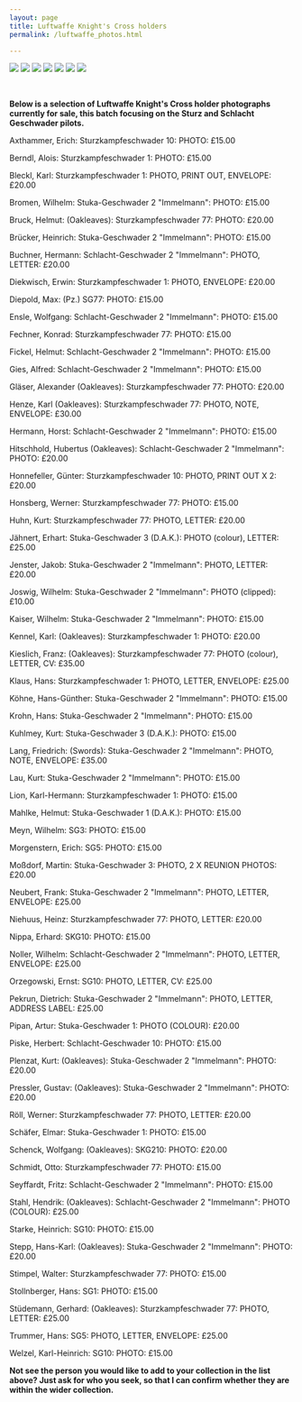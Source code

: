 ```yaml
---
layout: page
title: Luftwaffe Knight's Cross holders
permalink: /luftwaffe_photos.html

---
```

<div id="booksBySameAuthor">
  <p float="left">
<img src="./assets/Hermann Buchner.jpg"/>
<img src="./assets/Karl Henze.jpg"/>
<img src="./assets/Jakob Jenster.jpg"/>
<img src="./assets/Walter Stimpel.jpg"/>
<img src="./assets/Frank Neubert.jpg"/>
<img src="./assets/Heinz Wetzel.jpg"/>
<img src="./assets/Otto Schmidt.jpg"/>
</p>  
<br />
<p><b>Below is a selection of Luftwaffe Knight's Cross holder photographs currently for sale, this batch focusing on the Sturz and Schlacht Geschwader pilots.</b></p>
<p>Axthammer,	Erich:	Sturzkampfeschwader 10:	PHOTO:	£15.00</p>
<p>Berndl,	Alois: Sturzkampfeschwader 1:	PHOTO: £15.00</p>
<p>Bleckl,	Karl:	Sturzkampfeschwader 1:	PHOTO, PRINT OUT, ENVELOPE:	£20.00</p>
<p>Bromen,	Wilhelm:	Stuka-Geschwader 2 "Immelmann":	PHOTO: £15.00</p>
<p>Bruck,	Helmut:	(Oakleaves): Sturzkampfeschwader 77:	PHOTO: £20.00</p>
<p>Brücker,	Heinrich:	Stuka-Geschwader 2 "Immelmann": PHOTO: £15.00</p>
<p>Buchner,	Hermann: Schlacht-Geschwader 2 "Immelmann":	PHOTO, LETTER: £20.00</p>
<p>Diekwisch,	Erwin: Sturzkampfeschwader 1:	PHOTO, ENVELOPE: £20.00</p>
<p>Diepold,	Max:	(Pz.) SG77:	PHOTO: £15.00</p>
<p>Ensle,	Wolfgang: Schlacht-Geschwader 2 "Immelmann":	PHOTO: £15.00</p>
<p>Fechner,	Konrad: Sturzkampfeschwader 77:	PHOTO: £15.00</p>
<p>Fickel,	Helmut:	Schlacht-Geschwader 2 "Immelmann":	PHOTO: £15.00</p>
<p>Gies,	Alfred: Schlacht-Geschwader 2 "Immelmann":	PHOTO:	£15.00</p>
<p>Gläser,	Alexander (Oakleaves): Sturzkampfeschwader 77:	PHOTO: £20.00</p>
<p>Henze,	Karl (Oakleaves): Sturzkampfeschwader 77:	PHOTO, NOTE, ENVELOPE: £30.00</p>
<p>Hermann,	Horst: Schlacht-Geschwader 2 "Immelmann":	PHOTO:	£15.00</p>
<p>Hitschhold,	Hubertus (Oakleaves): Schlacht-Geschwader 2 "Immelmann": PHOTO: £20.00</p>
<p>Honnefeller,	Günter: Sturzkampfeschwader 10:	PHOTO, PRINT OUT X 2: £20.00</p>
<p>Honsberg,	Werner: Sturzkampfeschwader 77:	PHOTO: £15.00</p>
<p>Huhn,	Kurt: Sturzkampfeschwader 77: PHOTO, LETTER: £20.00</p>
<p>Jähnert,	Erhart: Stuka-Geschwader 3 (D.A.K.):	PHOTO (colour), LETTER: £25.00</p>
<p>Jenster,	Jakob: Stuka-Geschwader 2 "Immelmann":	PHOTO, LETTER: £20.00</p>
<p>Joswig,	Wilhelm: Stuka-Geschwader 2 "Immelmann":	PHOTO (clipped): £10.00</p>
<p>Kaiser,	Wilhelm: Stuka-Geschwader 2 "Immelmann":	PHOTO: £15.00</p>
<p>Kennel,	Karl:	(Oakleaves): Sturzkampfeschwader 1:	PHOTO: £20.00</p>
<p>Kieslich,	Franz:	(Oakleaves):	Sturzkampfeschwader 77:	PHOTO (colour), LETTER, CV: £35.00</p>
<p>Klaus,	Hans: Sturzkampfeschwader 1:	PHOTO, LETTER, ENVELOPE: £25.00</p>
<p>Köhne,	Hans-Günther:	Stuka-Geschwader 2 "Immelmann":	PHOTO: £15.00</p>
<p>Krohn,	Hans:	Stuka-Geschwader 2 "Immelmann":	PHOTO: £15.00</p>
<p>Kuhlmey,	Kurt:	Stuka-Geschwader 3 (D.A.K.):	PHOTO: £15.00</p>
<p>Lang,	Friedrich:	(Swords): Stuka-Geschwader 2 "Immelmann":	PHOTO, NOTE, ENVELOPE: £35.00</p>
<p>Lau,	Kurt:	Stuka-Geschwader 2 "Immelmann":	PHOTO: £15.00</p>
<p>Lion,	Karl-Hermann:	Sturzkampfeschwader 1:	PHOTO: £15.00</p>
<p>Mahlke,	Helmut:	Stuka-Geschwader 1 (D.A.K.):	PHOTO: £15.00</p>
<p>Meyn,	Wilhelm:	SG3:	PHOTO: £15.00</p>
<p>Morgenstern,	Erich:	SG5:	PHOTO: £15.00</p>
<p>Moßdorf,	Martin:	Stuka-Geschwader 3:	PHOTO, 2 X REUNION PHOTOS: £20.00</p>
<p>Neubert,	Frank:	Stuka-Geschwader 2 "Immelmann":	PHOTO, LETTER, ENVELOPE: £25.00</p>
<p>Niehuus,	Heinz:	Sturzkampfeschwader 77:	PHOTO, LETTER: £20.00</p>
<p>Nippa,	Erhard:	SKG10:	PHOTO: £15.00</p>
<p>Noller,	Wilhelm:	Schlacht-Geschwader 2 "Immelmann":	PHOTO, LETTER, ENVELOPE: £25.00</p>
<p>Orzegowski,	Ernst:	SG10:	PHOTO, LETTER, CV: £25.00</p>
<p>Pekrun,	Dietrich:	Stuka-Geschwader 2 "Immelmann":	PHOTO, LETTER, ADDRESS LABEL: £25.00</p>
<p>Pipan,	Artur:	Stuka-Geschwader 1:	PHOTO (COLOUR): £20.00</p>
<p>Piske,	Herbert:	Schlacht-Geschwader 10:	PHOTO: £15.00</p>
<p>Plenzat,	Kurt:	(Oakleaves): Stuka-Geschwader 2 "Immelmann":	PHOTO: £20.00</p>
<p>Pressler,	Gustav:	(Oakleaves): Stuka-Geschwader 2 "Immelmann":	PHOTO: £20.00</p>
<p>Röll,	Werner:	Sturzkampfeschwader 77:	PHOTO, LETTER: £20.00</p>
<p>Schäfer,	Elmar:	Stuka-Geschwader 1:	PHOTO: £15.00</p>
<p>Schenck,	Wolfgang:	(Oakleaves): SKG210:	PHOTO: £20.00</p>
<p>Schmidt,	Otto:	Sturzkampfeschwader 77:	PHOTO: £15.00</p>
<p>Seyffardt,	Fritz:	Schlacht-Geschwader 2 "Immelmann":	PHOTO: £15.00</p>
<p>Stahl,	Hendrik:	(Oakleaves): Schlacht-Geschwader 2 "Immelmann":	PHOTO (COLOUR): £25.00</p>
<p>Starke,	Heinrich:	SG10:	PHOTO: £15.00</p>
<p>Stepp,	Hans-Karl:	(Oakleaves): Stuka-Geschwader 2 "Immelmann":	PHOTO: £20.00</p>
<p>Stimpel,	Walter:	Sturzkampfeschwader 77:	PHOTO: £15.00</p>
<p>Stollnberger,	Hans:	SG1:	PHOTO: £15.00</p>  
<p>Stüdemann,	Gerhard:	(Oakleaves): Sturzkampfeschwader 77:	PHOTO, LETTER: £25.00</p>
<p>Trummer,	Hans:	SG5:	PHOTO, LETTER, ENVELOPE: £25.00</p>
<p>Welzel,	Karl-Heinrich:	SG10:	PHOTO: £15.00</p>
<p>
<b><centre>Not see the person you would like to add to your collection in the list above? Just ask for who you seek, so that I can confirm whether they are within the wider collection.
